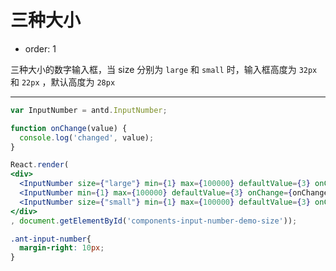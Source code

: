 # 三种大小

- order: 1

三种大小的数字输入框，当 size 分别为 `large` 和 `small` 时，输入框高度为 `32px` 和 `22px` ，默认高度为 `28px`

---

````jsx
var InputNumber = antd.InputNumber;

function onChange(value) {
  console.log('changed', value);
}

React.render(
<div>
  <InputNumber size={"large"} min={1} max={100000} defaultValue={3} onChange={onChange} />
  <InputNumber min={1} max={100000} defaultValue={3} onChange={onChange} />
  <InputNumber size={"small"} min={1} max={100000} defaultValue={3} onChange={onChange} />
</div>
, document.getElementById('components-input-number-demo-size'));
````

````css
.ant-input-number{
  margin-right: 10px;
}
````